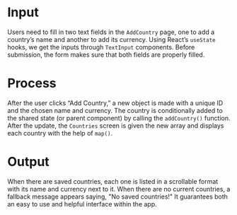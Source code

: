 # Input

Users need to fill in two text fields in the `AddCountry` page, one to add a country’s name and another to add its currency. Using React’s `useState` hooks, we get the inputs through `TextInput` components. Before submission, the form makes sure that both fields are properly filled.

# Process

After the user clicks “Add Country,” a new object is made with a unique ID and the chosen name and currency. The country is conditionally added to the shared state (or parent component) by calling the `addCountry()` function. After the update, the `Countries` screen is given the new array and displays each country with the help of `map()`.

# Output

When there are saved countries, each one is listed in a scrollable format with its name and currency next to it. When there are no current countries, a fallback message appears saying, "No saved countries!" It guarantees both an easy to use and helpful interface within the app.


